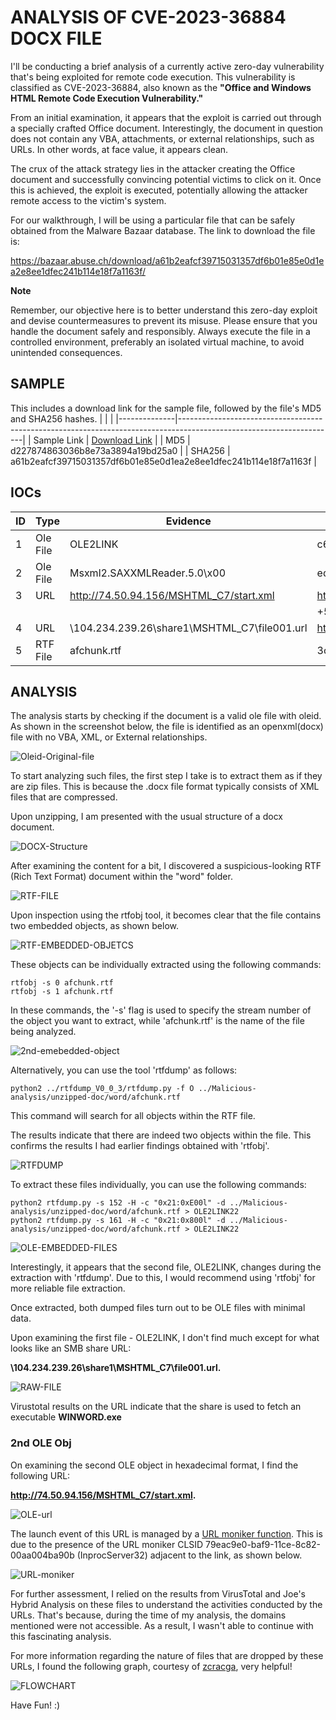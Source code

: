 # ANALYSIS OF CVE-2023-36884 DOCX FILE

I'll be conducting a brief analysis of a currently active zero-day vulnerability that's being exploited for remote code execution. This vulnerability is classified as CVE-2023-36884, also known as the **"Office and Windows HTML Remote Code Execution Vulnerability."**

From an initial examination, it appears that the exploit is carried out through a specially crafted Office document. Interestingly, the document in question does not contain any VBA, attachments, or external relationships, such as URLs. In other words, at face value, it appears clean.

The crux of the attack strategy lies in the attacker creating the Office document and successfully convincing potential victims to click on it. Once this is achieved, the exploit is executed, potentially allowing the attacker remote access to the victim's system.

For our walkthrough, I will be using a particular file that can be safely obtained from the Malware Bazaar database. The link to download the file is:

https://bazaar.abuse.ch/download/a61b2eafcf39715031357df6b01e85e0d1ea2e8ee1dfec241b114e18f7a1163f/

**Note**

Remember, our objective here is to better understand this zero-day exploit and devise countermeasures to prevent its misuse. Please ensure that you handle the document safely and responsibly. Always execute the file in a controlled environment, preferably an isolated virtual machine, to avoid unintended consequences.

## SAMPLE

This includes a download link for the sample file, followed by the file's MD5 and SHA256 hashes.
|              |                                                                                                                     |
|--------------|---------------------------------------------------------------------------------------------------------------------|
| Sample Link  | [Download Link](https://bazaar.abuse.ch/download/a61b2eafcf39715031357df6b01e85e0d1ea2e8ee1dfec241b114e18f7a1163f 'Malware Bazaar') |
| MD5          | d227874863036b8e73a3894a19bd25a0                                                                                    |
| SHA256       | a61b2eafcf39715031357df6b01e85e0d1ea2e8ee1dfec241b114e18f7a1163f                                                    |


## IOCs

| ID | Type     | Evidence                                                                                     | MD5 Hash                                                                                            |
|----|----------|----------------------------------------------------------------------------------------------|-----------------------------------------------------------------------------------------------------|
| 1  | Ole File | OLE2LINK                                                                                     | c66977e283ff702652263788a0d20b81                                                                    |
| 2  | Ole File | Msxml2.SAXXMLReader.5.0\x00                                                                  | ed315c3b36a83206dfd1bba013b91575                                                                    |
| 3  | URL      | http://74.50.94.156/MSHTML_C7/start.xml                                                      | https://www.virustotal.com/gui/url/c3067f90f524bb3040ded4809ee+
|    |          |                                                                                              | +5eb043d5f2c0b10ca66bd66f3add72c06e1b3 |
| 4  | URL      | \\104.234.239.26\share1\MSHTML_C7\file001.url                                                | https://www.virustotal.com/gui/ip-address/104.234.239.26                                            |
| 5  | RTF File | afchunk.rtf                                                                                  | 3ca154da4b786a7c89704d0447a03527                                                                    |
                                                                                                                                                                                                                 


## ANALYSIS

The analysis starts by checking if the document is a valid ole file with oleid. As shown in the screenshot below, the file is identified as an openxml(docx) file with no VBA, XML, or External relationships.

![Oleid-Original-file](/assets/images/favicon/oleid-on-original-file.png)

To start analyzing such files, the first step I take is to extract them as if they are zip files. This is because the .docx file format typically consists of XML files that are compressed.

Upon unzipping, I am presented with the usual structure of a docx document.

![DOCX-Structure](/assets/images/favicon/xml-directory-structure.png)

After examining the content for a bit, I discovered a suspicious-looking RTF (Rich Text Format) document within the "word" folder.

![RTF-FILE](/assets/images/favicon/rtf-document.png)

Upon inspection using the rtfobj tool, it becomes clear that the file contains two embedded objects, as shown below.

![RTF-EMBEDDED-OBJETCS](/assets/images/favicon/rtf-objects.png)

These objects can be individually extracted using the following commands:

    rtfobj -s 0 afchunk.rtf
    rtfobj -s 1 afchunk.rtf

In these commands, the '-s' flag is used to specify the stream number of the object you want to extract, while 'afchunk.rtf' is the name of the file being analyzed.

![2nd-emebedded-object](/assets/images/favicon/2nd-object.png)

Alternatively, you can use the tool 'rtfdump' as follows:

    python2 ../rtfdump_V0_0_3/rtfdump.py -f O ../Malicious-analysis/unzipped-doc/word/afchunk.rtf

This command will search for all objects within the RTF file.

The results indicate that there are indeed two objects within the file. This confirms the results I had earlier findings obtained with 'rtfobj'. 

![RTFDUMP](/assets/images/favicon/rtfdump-obj.png)

To extract these files individually, you can use the following commands:

    python2 rtfdump.py -s 152 -H -c "0x21:0xE00l" -d ../Malicious-analysis/unzipped-doc/word/afchunk.rtf > OLE2LINK22
    python2 rtfdump.py -s 161 -H -c "0x21:0x800l" -d ../Malicious-analysis/unzipped-doc/word/afchunk.rtf > OLE2LINK22

![OLE-EMBEDDED-FILES](/assets/images/favicon/OLE-EMBEDDED-FILES.png)

Interestingly, it appears that the second file, OLE2LINK, changes during the extraction with 'rtfdump'. Due to this, I would recommend using 'rtfobj' for more reliable file extraction.

Once extracted, both dumped files turn out to be OLE files with minimal data. 

Upon examining the first file - OLE2LINK, I don't find much except for what looks like an SMB share URL: 

**\\104.234.239.26\share1\MSHTML_C7\file001.url.**

![RAW-FILE](/assets/images/favicon/raw-file-open.png)

Virustotal results on the URL indicate that the share is used to fetch an executable **WINWORD.exe**

### 2nd OLE Obj

On examining the second OLE object in hexadecimal format, I find the following URL: 

**http://74.50.94.156/MSHTML_C7/start.xml.**

![OLE-url](/assets/images/favicon/URL-in-rtf-obj-dll.png)

The launch event of this URL is managed by a [URL moniker function](https://learn.microsoft.com/en-us/windows/win32/com/url-monikers). This is due to the presence of the URL moniker CLSID 79eac9e0-baf9-11ce-8c82-00aa004ba90b (InprocServer32) adjacent to the link, as shown below.

![URL-moniker](/assets/images/favicon/url-moniker.png)

For further assessment, I relied on the results from VirusTotal and Joe's Hybrid Analysis on these files to understand the activities conducted by the URLs.
That's because, during the time of my analysis, the domains mentioned were not accessible. As a result, I wasn't able to continue with this fascinating analysis.

For more information regarding the nature of files that are dropped by these URLs, I found the following graph, courtesy of [zcracga](https://twitter.com/@zcracga '@zcracga'), very helpful!

![FLOWCHART](/assets/images/favicon/flowchart-.jpeg)

Have Fun! :)
